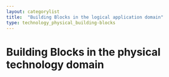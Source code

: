```yaml
---
layout: categorylist
title:  "Building Blocks in the logical application domain"
type: technology_physical_building-blocks
---
```


<h1>Building Blocks in the physical technology domain</h1>
